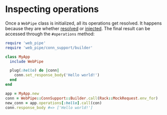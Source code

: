 # Inspecting operations

Once a `WebPipe` class is initialized, all its operations get resolved. It
happens because they are whether [resolved](resolving_operations.md) or
[injected](injecting_operations.md). The final result can be accessed through
the `#operations` method:

```ruby
require 'web_pipe'
require 'web_pipe/conn_support/builder'

class MyApp
  include WebPipe

  plug(:hello) do |conn|
    conn.set_response_body('Hello world!')
  end
end

app = MyApp.new
conn = WebPipe::ConnSupport::Builder.call(Rack::MockRequest.env_for)
new_conn = app.operations[:hello].call(con)
conn.response_body #=> ['Hello world!']
```
